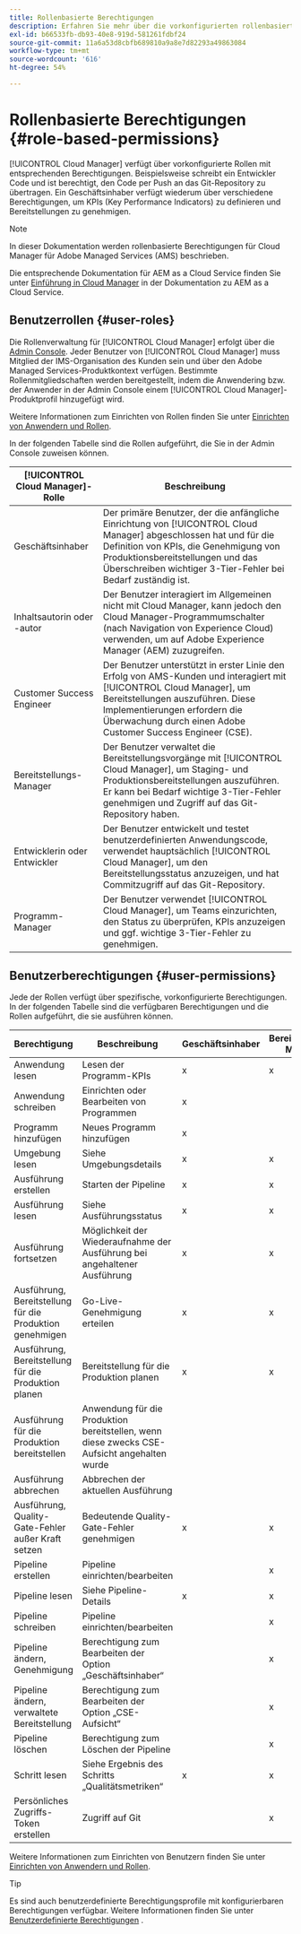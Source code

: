 ```yaml
---
title: Rollenbasierte Berechtigungen
description: Erfahren Sie mehr über die vorkonfigurierten rollenbasierten Berechtigungen von Cloud Manager für die Verwaltung des Zugriffs auf Ihre Cloud-Ressourcen.
exl-id: b66533fb-db93-40e8-919d-581261fdbf24
source-git-commit: 11a6a53d8cbfb689810a9a8e7d82293a49863084
workflow-type: tm+mt
source-wordcount: '616'
ht-degree: 54%

---
```



# Rollenbasierte Berechtigungen {#role-based-permissions}

[!UICONTROL Cloud Manager] verfügt über vorkonfigurierte Rollen mit entsprechenden Berechtigungen. Beispielsweise schreibt ein Entwickler Code und ist berechtigt, den Code per Push an das Git-Repository zu übertragen. Ein Geschäftsinhaber verfügt wiederum über verschiedene Berechtigungen, um KPIs (Key Performance Indicators) zu definieren und Bereitstellungen zu genehmigen.

>[!NOTE]
>
>In dieser Dokumentation werden rollenbasierte Berechtigungen für Cloud Manager für Adobe Managed Services (AMS) beschrieben.
>
>Die entsprechende Dokumentation für AEM as a Cloud Service finden Sie unter [Einführung in Cloud Manager](https://experienceleague.adobe.com/en/docs/experience-manager-cloud-service/content/onboarding/concepts/cloud-manager-introduction#role-based-permissions) in der Dokumentation zu AEM as a Cloud Service.

## Benutzerrollen {#user-roles}

Die Rollenverwaltung für [!UICONTROL Cloud Manager] erfolgt über die [Admin Console](https://helpx.adobe.com/de/enterprise/using/admin-console.html). Jeder Benutzer von [!UICONTROL Cloud Manager] muss Mitglied der IMS-Organisation des Kunden sein und über den Adobe Managed Services-Produktkontext verfügen. Bestimmte Rollenmitgliedschaften werden bereitgestellt, indem die Anwendering bzw. der Anwender in der Admin Console einem [!UICONTROL Cloud Manager]-Produktprofil hinzugefügt wird.

Weitere Informationen zum Einrichten von Rollen finden Sie unter [Einrichten von Anwendern und Rollen](/help/requirements/users-and-roles.md).

In der folgenden Tabelle sind die Rollen aufgeführt, die Sie in der Admin Console zuweisen können.

| [!UICONTROL Cloud Manager]-Rolle | Beschreibung |
|---|---|
| Geschäftsinhaber | Der primäre Benutzer, der die anfängliche Einrichtung von [!UICONTROL Cloud Manager] abgeschlossen hat und für die Definition von KPIs, die Genehmigung von Produktionsbereitstellungen und das Überschreiben wichtiger 3-Tier-Fehler bei Bedarf zuständig ist. |
| Inhaltsautorin oder -autor | Der Benutzer interagiert im Allgemeinen nicht mit Cloud Manager, kann jedoch den Cloud Manager-Programmumschalter (nach Navigation von Experience Cloud) verwenden, um auf Adobe Experience Manager (AEM) zuzugreifen. |
| Customer Success Engineer | Der Benutzer unterstützt in erster Linie den Erfolg von AMS-Kunden und interagiert mit [!UICONTROL Cloud Manager], um Bereitstellungen auszuführen. Diese Implementierungen erfordern die Überwachung durch einen Adobe Customer Success Engineer (CSE). |
| Bereitstellungs-Manager | Der Benutzer verwaltet die Bereitstellungsvorgänge mit [!UICONTROL Cloud Manager], um Staging- und Produktionsbereitstellungen auszuführen. Er kann bei Bedarf wichtige 3-Tier-Fehler genehmigen und Zugriff auf das Git-Repository haben. |
| Entwicklerin oder Entwickler | Der Benutzer entwickelt und testet benutzerdefinierten Anwendungscode, verwendet hauptsächlich [!UICONTROL Cloud Manager], um den Bereitstellungsstatus anzuzeigen, und hat Commitzugriff auf das Git-Repository. |
| Programm-Manager | Der Benutzer verwendet [!UICONTROL Cloud Manager], um Teams einzurichten, den Status zu überprüfen, KPIs anzuzeigen und ggf. wichtige 3-Tier-Fehler zu genehmigen. |

## Benutzerberechtigungen {#user-permissions}

Jede der Rollen verfügt über spezifische, vorkonfigurierte Berechtigungen. In der folgenden Tabelle sind die verfügbaren Berechtigungen und die Rollen aufgeführt, die sie ausführen können.

| Berechtigung | Beschreibung | Geschäftsinhaber | Bereitstellungs-Manager | Programm-Manager | Entwickler | CSE |
| --- | --- | --- | --- | --- | --- | --- |
| Anwendung lesen | Lesen der Programm-KPIs | x | x | x | x | x |
| Anwendung schreiben | Einrichten oder Bearbeiten von Programmen | x | | | | |
| Programm hinzufügen | Neues Programm hinzufügen | x | | | | |
| Umgebung lesen | Siehe Umgebungsdetails | x | x | x | x | x |
| Ausführung erstellen | Starten der Pipeline | x | x | x | | |
| Ausführung lesen | Siehe Ausführungsstatus | x | x | x | x | x |
| Ausführung fortsetzen | Möglichkeit der Wiederaufnahme der Ausführung bei angehaltener Ausführung | x | x | x | | x |
| Ausführung, Bereitstellung für die Produktion genehmigen | Go-Live-Genehmigung erteilen | x | x | x | | |
| Ausführung, Bereitstellung für die Produktion planen | Bereitstellung für die Produktion planen | x | x | x | | x |
| Ausführung für die Produktion bereitstellen | Anwendung für die Produktion bereitstellen, wenn diese zwecks CSE-Aufsicht angehalten wurde | | | | | x |
| Ausführung abbrechen | Abbrechen der aktuellen Ausführung | | | x | | |
| Ausführung, Quality-Gate-Fehler außer Kraft setzen | Bedeutende Quality-Gate-Fehler genehmigen | x | x | x | | |
| Pipeline erstellen | Pipeline einrichten/bearbeiten | | x | | | |
| Pipeline lesen | Siehe Pipeline-Details | x | x | x | x | x |
| Pipeline schreiben | Pipeline einrichten/bearbeiten | | x | | | |
| Pipeline ändern, Genehmigung | Berechtigung zum Bearbeiten der Option „Geschäftsinhaber“ | | x | | | |
| Pipeline ändern, verwaltete Bereitstellung | Berechtigung zum Bearbeiten der Option „CSE-Aufsicht“ | | x | | | |
| Pipeline löschen | Berechtigung zum Löschen der Pipeline | | x | | | |
| Schritt lesen | Siehe Ergebnis des Schritts „Qualitätsmetriken“ | x | x | x | x | x |
| Persönliches Zugriffs-Token erstellen | Zugriff auf Git | | x | | x | |

Weitere Informationen zum Einrichten von Benutzern finden Sie unter [Einrichten von Anwendern und Rollen](/help/requirements/users-and-roles.md).

>[!TIP]
>
>Es sind auch benutzerdefinierte Berechtigungsprofile mit konfigurierbaren Berechtigungen verfügbar. Weitere Informationen finden Sie unter [Benutzerdefinierte Berechtigungen](/help/using/custom-permissions.md) .
